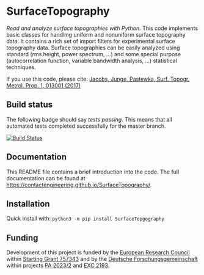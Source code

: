SurfaceTopography
=================

*Read and analyze surface topographies with Python.* This code implements basic classes for handling uniform and
nonuniform surface topography data. It contains a rich set of import filters for experimental surface topography data.
Surface topographies can be easily analyzed using standard (rms height, power spectrum, ...) and some special purpose
(autocorrelation function, variable bandwidth analysis, ...) statistical techniques. 

If you use this code, please cite:
[Jacobs, Junge, Pastewka, Surf. Topogr. Metrol. Prop. 1, 013001 (2017)](https://doi.org/10.1088/2051-672X/aa51f8)

Build status
------------

The following badge should say _tests passing_. This means that all automated tests completed successfully for the master branch.

[![Build Status](https://github.com/ContactEngineering/SurfaceTopography/actions/workflows/run_tests.yml/badge.svg)](https://github.com/ContactEngineering/SurfaceTopography/actions/workflows/run_tests.yml)

Documentation
-------------

This README file contains a brief introduction into the code. The full documentation can be found at https://contactengineering.github.io/SurfaceTopography/.

Installation
------------

Quick install with: `python3 -m pip install SurfaceTopgography`

Funding
-------

Development of this project is funded by the [European Research Council](https://erc.europa.eu) within [Starting Grant 757343](https://cordis.europa.eu/project/id/757343) and by the [Deutsche Forschungsgemeinschaft](https://www.dfg.de/en) within projects [PA 2023/2](https://gepris.dfg.de/gepris/projekt/258153560) and [EXC 2193](https://gepris.dfg.de/gepris/projekt/390951807).

